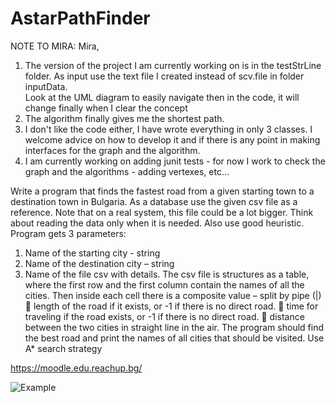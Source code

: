# AstarPathFinder

NOTE TO MIRA:
Mira,
1. The version of the project I am currently working on is in the testStrLine folder.
As input use the text file I created instead of scv.file in folder inputData.  
Look at the UML diagram to easily navigate then in the code, it will change finally when I clear the concept
2. The algorithm finally gives me the shortest path.
3. I don't like the code either, I have wrote everything in only 3 classes. I welcome advice on how to develop it and if there is any point in making interfaces for the graph and the algorithm.
4. I am currently working on adding junit tests - for now I work to check the graph and the algorithms - adding vertexes, etc...



Write a program that finds the fastest road from a given starting town to a destination town in 
Bulgaria. As a database use the given csv file as a reference. Note that on a real system, this file 
could be a lot bigger. 
Think about reading the data only when it is needed. 
Also use good heuristic. 
Program gets 3 parameters: 
1. Name of the starting city - string 
2. Name of the destination city – string 
3. Name of the file csv with details. 
The csv file is structures as a table, where the first row and the first column contain the names of all 
the cities. Then inside each cell there is a composite value – split by pipe (|) 
 length of the road if it exists, or -1 if there is no direct road. 
 time for traveling if the road exists, or -1 if there is no direct road. 
 distance between the two cities in straight line in the air. 
The program should find the best road and print the names of all cities that should be visited. 
Use A* search strategy

https://moodle.edu.reachup.bg/

![Example](https://user-images.githubusercontent.com/109521961/215882157-99755dcb-66fb-41ea-9067-f3b1de2a020c.png)

